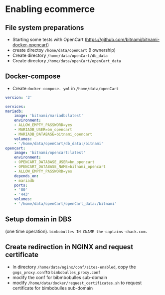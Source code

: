 # Enabling ecommerce

## File system preparations
* Starting some tests with OpenCart (https://github.com/bitnami/bitnami-docker-opencart)
* create directoy `/home/data/openCart` (! ownership)
* Create directory `/home/data/openCart/db_data`
* Create directory `/home/data/openCart/openCart_data`

## Docker-compose
* Create `docker-compose. yml` in `/home/data/openCart`

```yml
version: '2'

services:
mariadb:
    image: 'bitnami/mariadb:latest'
    environment:
    - ALLOW_EMPTY_PASSWORD=yes
    - MARIADB_USER=bn_opencart
    - MARIADB_DATABASE=bitnami_opencart
    volumes:
    - '/home/data/openCart/db_data:/bitnami'
opencart:
    image: 'bitnami/opencart:latest'
    environment:
    - OPENCART_DATABASE_USER=bn_opencart
    - OPENCART_DATABASE_NAME=bitnami_opencart
    - ALLOW_EMPTY_PASSWORD=yes
    depends_on:
    - mariadb
    ports:
    - '80'
    - '443'
    volumes:
    - '/home/data/openCart/openCart_data:/bitnami'
```

## Setup domain in DBS
(one time operation). `bimbobulles IN CNAME the-captains-shack.com.`

## Create redirection in NGINX and request certificate
* In directory `/home/data/nginx/conf/sites-enabled`, copy the `gogs_proxy.conf`to `bimbobulles_proxy.conf`
* modify the conf for bibmbobulles sub-domain
* modify `/home/data/docker/request_certificates.sh` to request certificate for bimbobulles sub-domain
